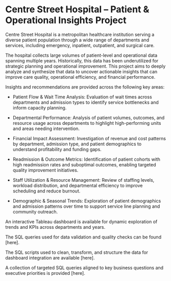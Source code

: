 # Centre Street Hospital – Patient & Operational Insights Project

Centre Street Hospital is a metropolitan healthcare institution serving a diverse patient population through a wide range of departments and services, including emergency, inpatient, outpatient, and surgical care.

The hospital collects large volumes of patient-level and operational data spanning multiple years. Historically, this data has been underutilized for strategic planning and operational improvement. This project aims to deeply analyze and synthesize that data to uncover actionable insights that can improve care quality, operational efficiency, and financial performance.

Insights and recommendations are provided across the following key areas:

- Patient Flow & Wait Time Analysis: Evaluation of wait times across departments and admission types to identify service bottlenecks and inform capacity planning.

- Departmental Performance: Analysis of patient volumes, outcomes, and resource usage across departments to highlight high-performing units and areas needing intervention.

- Financial Impact Assessment: Investigation of revenue and cost patterns by department, admission type, and patient demographics to understand profitability and funding gaps.

- Readmission & Outcome Metrics: Identification of patient cohorts with high readmission rates and suboptimal outcomes, enabling targeted quality improvement initiatives.

- Staff Utilization & Resource Management: Review of staffing levels, workload distribution, and departmental efficiency to improve scheduling and reduce burnout.

- Demographic & Seasonal Trends: Exploration of patient demographics and admission patterns over time to support service line planning and community outreach.

An interactive Tableau dashboard is available for dynamic exploration of trends and KPIs across departments and years.

The SQL queries used for data validation and quality checks can be found [here].

The SQL scripts used to clean, transform, and structure the data for dashboard integration are available [here].

A collection of targeted SQL queries aligned to key business questions and executive priorities is provided [here].
